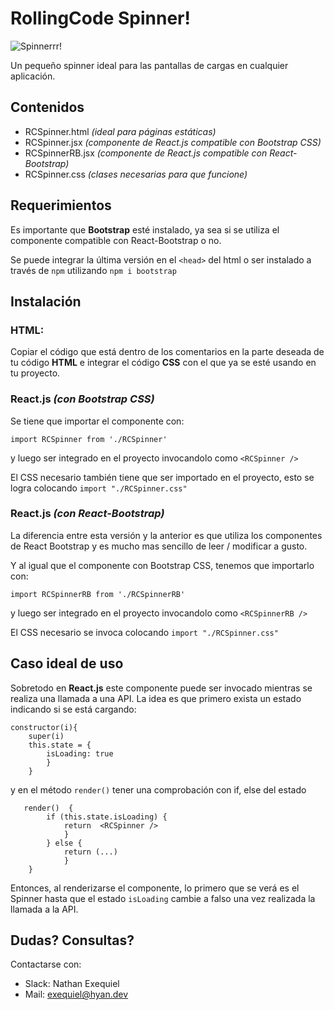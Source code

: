 # RollingCode Spinner!

![Spinnerrr!](https://i.imgur.com/okF8nkX.gif)

Un pequeño spinner ideal para las pantallas de cargas en cualquier aplicación.

## Contenidos

 - RCSpinner.html *(ideal para páginas estáticas)*
 - RCSpinner.jsx *(componente de React.js compatible con Bootstrap CSS)*
 - RCSpinnerRB.jsx  *(componente de React.js compatible con React-Bootstrap)*
 - RCSpinner.css *(clases necesarias para que funcione)*

## Requerimientos

Es importante que **Bootstrap** esté instalado, ya sea si se utiliza el componente compatible con React-Bootstrap o no.

Se puede integrar la última versión en el `<head>` del html o ser instalado a través de `npm` utilizando `npm i bootstrap`

## Instalación

### HTML: 
Copiar el código que está dentro de los comentarios en la parte deseada de tu código **HTML** e integrar el código **CSS** con el que ya se esté usando en tu proyecto.

### React.js *(con Bootstrap CSS)*
Se tiene que importar el componente con:

`import RCSpinner from './RCSpinner'`

 y luego ser integrado en el proyecto invocandolo como `<RCSpinner />`

El CSS necesario también tiene que ser importado en el proyecto, esto se logra colocando `import "./RCSpinner.css"`

### React.js *(con React-Bootstrap)*
La diferencia entre esta versión y la anterior es que utiliza los componentes de React Bootstrap y es mucho mas sencillo de leer / modificar a gusto.

Y al igual que el componente con Bootstrap CSS, tenemos que importarlo con:

`import RCSpinnerRB from './RCSpinnerRB'`

 y luego ser integrado en el proyecto invocandolo como `<RCSpinnerRB />`
 
El CSS necesario se invoca colocando `import "./RCSpinner.css"`

## Caso ideal de uso

Sobretodo en **React.js** este componente puede ser invocado mientras se realiza una llamada a una API. La idea es que primero exista un estado indicando si se está cargando:

    constructor(i){
	    super(i)
	    this.state = {
		    isLoading: true
		    }
		}

y en el método `render()` tener una comprobación con if, else del estado

 

       render()  {
		    if (this.state.isLoading) {
				return  <RCSpinner />
				}
			} else {
				return (...)
				}
		}

Entonces, al renderizarse el componente, lo primero que se verá es el Spinner hasta que el estado `isLoading` cambie a falso una vez realizada la llamada a la API.

## Dudas? Consultas?

Contactarse con: 

 - Slack: Nathan Exequiel
 - Mail: [exequiel@hyan.dev](mailto:exequiel@hyan.dev)
